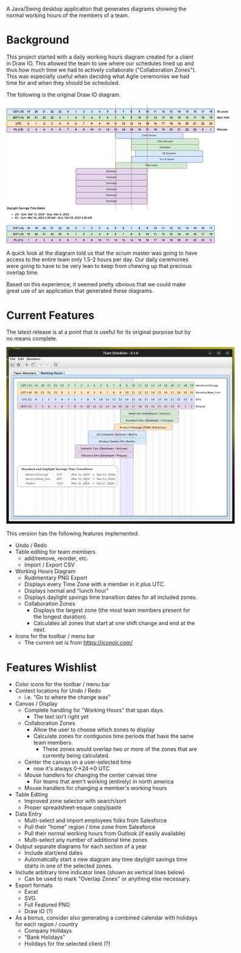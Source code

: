 A Java/Swing desktop application that generates diagrams showing the 
normal working hours of the members of a team. 

# Background
This project started with a daily working hours diagram created for a client in Draw IO.
This allowed the team to see where our schedules lined up and thus how much time we had
to actively collaborate ("Collaboration Zones"). This was especially useful when deciding
what Agile ceremonies we had time for and when they should be scheduled.

The following is the original Draw IO diagram.
<div style="width:600px">

![Working_Hours_no_names.drawio.png](docs/Working_Hours_no_names.drawio.png)
</div>

A quick look at the diagram told us that the scrum master was going to have
access to the entire team only 1.5-2 hours per day. Our daily ceremonies were going to
have to be very lean to keep from chewing up that precious overlap time.

Based on this experience, it seemed pretty obvious that we could make great use of an
application that generated these diagrams.

# Current Features
The latest release is at a point that is useful for its original purpose 
but by no means complete.

<div style="width:600px">

![swing_working_hours_0-1-0](docs/swing_working_hours_0-1-0.png)
</div>

This version has the following features implemented.

* Undo / Redo
* Table editing for team members
  * add/remove, reorder, etc.
  * Import / Export CSV
* Working Hours Diagram
  * Rudimentary PNG Export
  * Displays every Time Zone with a member in it plus UTC.  
  * Displays normal and "lunch hour"
  * Displays daylight savings time transition dates for all included zones.
  * Collaboration Zones
    * Displays the largest zone (the most team members present for the longest duration).
    * Calculates all zones that start at one shift change and end at the next.
* Icons for the toolbar / menu bar
  * The current set is from https://iconoir.com/


# Features Wishlist

* Color icons for the toolbar / menu bar 
* Context locations for Undo / Redo
  * i.e. "Go to where the change was"
* Canvas / Display
  * Complete handling for "Working Hours" that span days.
    * The text isn't right yet
  * Collaboration Zones
    * Allow the user to choose which zones to display
    * Calculate zones for contiguous time periods that have the same team members.
      * These zones would overlap two or more of the zones that are currently being calculated. 
  * Center the canvas on a user-selected time
    * now it's always 0->24->0 UTC
  * Mouse handlers for changing the center canvas time
    * For teams that aren't working (entirely) in north america
  * Mouse handlers for changing a member's working hours
* Table Editing
  * Improved zone selector with search/sort
  * Proper spreadsheet-esque copy/paste
* Data Entry
  * Multi-select and import employees folks from Salesforce
  * Pull their "home" region / time zone from Salesforce
  * Pull their normal working hours from Outlook (if easily available)
  * Multi-select any number of additional time zones
* Output separate diagrams for each section of a year
  * Include start/end dates
  * Automatically start a new diagram any time daylight savings time starts in one of the selected zones.
* Include arbitrary time indicator lines (shown as vertical lines below)
  * Can be used to mark "Overlap Zones" or anything else necessary.
* Export formats
  * Excel
  * SVG
  * Full Featured PNG
  * Draw IO (?)
* As a bonus, consider also generating a combined calendar with holidays for each region / country
  * Company Holidays
  * "Bank Holidays"
  * Holidays for the selected client (?)
